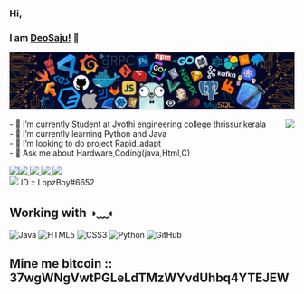 ### Hi,
###  I am [DeoSaju!](http://deosaju.github.io/codead) 👋
<p align="center">
  <img src="header.png" alt="header"/>
</p>
  <div id="Intro_Say_hai">
    <img align=right src="https://komarev.com/ghpvc/?username=DeoSaju&color=brightgreen">
    <p>
      - 🔭 I’m currently Student at Jyothi engineering college thrissur,kerala<br>
      - 🌱 I’m currently learning Python and Java<br>
      - 👯 I’m looking to do project Rapid_adapt<br>
      - 💬 Ask me about Hardware,Coding(java,Html,C)<br>    
  </p>  
  <div id="Status" >
      <a align="left" href="https://github.com/deosaju/github-readme-stats">
        <img align="left" src="https://github-readme-stats.vercel.app/api/top-langs/?username=DeoSaju&layout=compact&theme=material-palenight" /></a>
       <a align="right" href="https://github.com/anuraghazra/github-readme-stats/actions">
    </a>
       <a align="right" title="Instagram" href="https://instagram.com/deo_saju">
    <img src="https://img.icons8.com/fluent-systems-filled/24/000000/instagram-new.png"/>
    </a>
    <a  align="right" title="Facebook" href="https://facebook.com/Deo saju">
    <img src="https://img.icons8.com/fluent-systems-filled/24/000000/facebook-new.png"/>
    </a>
    <a  align="right" title="LinkedIn" href="https://www.linkedin.com/in/Deosaju/">
    <img src="https://img.icons8.com/fluent-systems-filled/24/000000/linkedin.png"/>
    </a>
    <a  align="right" title="Email" href="mailto:deosaju2260@gmail.com">
    <img src="https://img.icons8.com/material-sharp/24/000000/email.png"/>
    </a>
     <div>
    <img src="https://img.icons8.com/material-sharp/24/000000/discord-logo.png"> ID :: LopzBoy#6652</img>
</div>
      
## Working with ◑﹏◐
![Java](https://img.shields.io/badge/-Java-007396?style=flat-square&logo=java)
![HTML5](https://img.shields.io/badge/-HTML5-E34F26?style=flat-square&logo=html5&logoColor=white)
![CSS3](https://img.shields.io/badge/-CSS3-1572B6?style=flat-square&logo=css3)
![Python](https://img.shields.io/badge/-Python-ffff47?style=flat-square&logo=python)
![GitHub](https://img.shields.io/badge/-GitHub-181717?style=flat-square&logo=github)


## Mine me bitcoin :: 37wgWNgVwtPGLeLdTMzWYvdUhbq4YTEJEW

